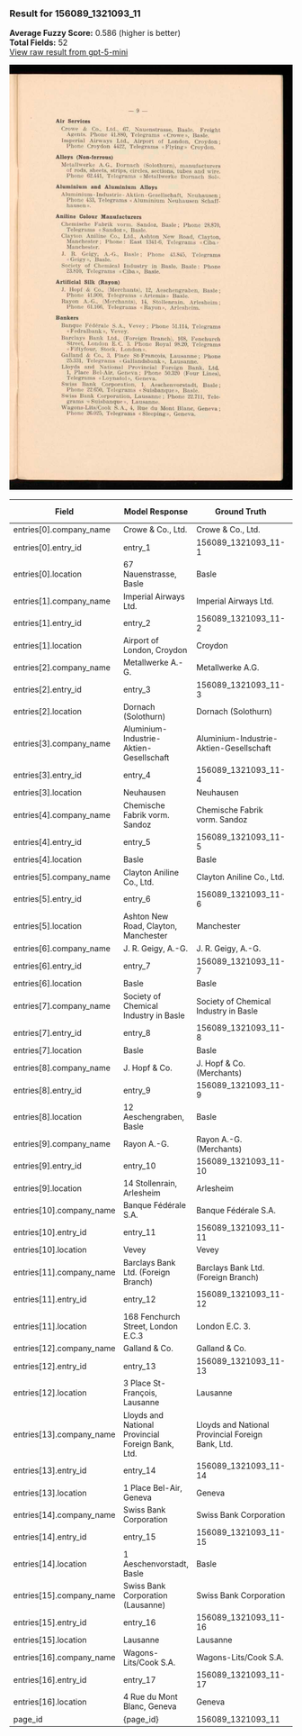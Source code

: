 ### Result for 156089_1321093_11
**Average Fuzzy Score:** 0.586 (higher is better)<br>
**Total Fields:** 52<br>
[View raw result from gpt-5-mini](https://github.com/RISE-UNIBAS/humanities_data_benchmark/blob/main/results/2025-10-28/T0350/request_T0350_156089_1321093_11.json)

<img src="https://github.com/RISE-UNIBAS/humanities_data_benchmark/blob/main/benchmarks/company_lists/images/156089_1321093_11.jpg?raw=true" alt="156089_1321093_11" width="600px">

| Field | Model Response | Ground Truth | Fuzzy Score | Match |
|-------|----------------|--------------|-------------|-------|
| entries[0].company_name | Crowe & Co., Ltd. | Crowe & Co., Ltd. | 1.000 | ✅ |
| entries[0].entry_id | entry_1 | 156089_1321093_11-1 | 0.154 | ❌ |
| entries[0].location | 67 Nauenstrasse, Basle | Basle | 0.370 | ❌ |
| entries[1].company_name | Imperial Airways Ltd. | Imperial Airways Ltd. | 1.000 | ✅ |
| entries[1].entry_id | entry_2 | 156089_1321093_11-2 | 0.154 | ❌ |
| entries[1].location | Airport of London, Croydon | Croydon | 0.424 | ❌ |
| entries[2].company_name | Metallwerke A.-G. | Metallwerke A.G. | 0.970 | ✅ |
| entries[2].entry_id | entry_3 | 156089_1321093_11-3 | 0.154 | ❌ |
| entries[2].location | Dornach (Solothurn) | Dornach (Solothurn) | 1.000 | ✅ |
| entries[3].company_name | Aluminium-Industrie-Aktien-Gesellschaft | Aluminium-Industrie-Aktien-Gesellschaft | 1.000 | ✅ |
| entries[3].entry_id | entry_4 | 156089_1321093_11-4 | 0.154 | ❌ |
| entries[3].location | Neuhausen | Neuhausen | 1.000 | ✅ |
| entries[4].company_name | Chemische Fabrik vorm. Sandoz | Chemische Fabrik vorm. Sandoz | 1.000 | ✅ |
| entries[4].entry_id | entry_5 | 156089_1321093_11-5 | 0.154 | ❌ |
| entries[4].location | Basle | Basle | 1.000 | ✅ |
| entries[5].company_name | Clayton Aniline Co., Ltd. | Clayton Aniline Co., Ltd. | 1.000 | ✅ |
| entries[5].entry_id | entry_6 | 156089_1321093_11-6 | 0.154 | ❌ |
| entries[5].location | Ashton New Road, Clayton, Manchester | Manchester | 0.435 | ❌ |
| entries[6].company_name | J. R. Geigy, A.-G. | J. R. Geigy, A.-G. | 1.000 | ✅ |
| entries[6].entry_id | entry_7 | 156089_1321093_11-7 | 0.154 | ❌ |
| entries[6].location | Basle | Basle | 1.000 | ✅ |
| entries[7].company_name | Society of Chemical Industry in Basle | Society of Chemical Industry in Basle | 1.000 | ✅ |
| entries[7].entry_id | entry_8 | 156089_1321093_11-8 | 0.154 | ❌ |
| entries[7].location | Basle | Basle | 1.000 | ✅ |
| entries[8].company_name | J. Hopf & Co. | J. Hopf & Co. (Merchants) | 0.684 | ❌ |
| entries[8].entry_id | entry_9 | 156089_1321093_11-9 | 0.154 | ❌ |
| entries[8].location | 12 Aeschengraben, Basle | Basle | 0.357 | ❌ |
| entries[9].company_name | Rayon A.-G. | Rayon A.-G. (Merchants) | 0.647 | ❌ |
| entries[9].entry_id | entry_10 | 156089_1321093_11-10 | 0.214 | ❌ |
| entries[9].location | 14 Stollenrain, Arlesheim | Arlesheim | 0.529 | ❌ |
| entries[10].company_name | Banque Fédérale S.A. | Banque Fédérale S.A. | 1.000 | ✅ |
| entries[10].entry_id | entry_11 | 156089_1321093_11-11 | 0.214 | ❌ |
| entries[10].location | Vevey | Vevey | 1.000 | ✅ |
| entries[11].company_name | Barclays Bank Ltd. (Foreign Branch) | Barclays Bank Ltd. (Foreign Branch) | 1.000 | ✅ |
| entries[11].entry_id | entry_12 | 156089_1321093_11-12 | 0.214 | ❌ |
| entries[11].location | 168 Fenchurch Street, London E.C.3 | London E.C. 3. | 0.500 | ❌ |
| entries[12].company_name | Galland & Co. | Galland & Co. | 1.000 | ✅ |
| entries[12].entry_id | entry_13 | 156089_1321093_11-13 | 0.214 | ❌ |
| entries[12].location | 3 Place St-François, Lausanne | Lausanne | 0.432 | ❌ |
| entries[13].company_name | Lloyds and National Provincial Foreign Bank, Ltd. | Lloyds and National Provincial Foreign Bank, Ltd. | 1.000 | ✅ |
| entries[13].entry_id | entry_14 | 156089_1321093_11-14 | 0.214 | ❌ |
| entries[13].location | 1 Place Bel-Air, Geneva | Geneva | 0.414 | ❌ |
| entries[14].company_name | Swiss Bank Corporation | Swiss Bank Corporation | 1.000 | ✅ |
| entries[14].entry_id | entry_15 | 156089_1321093_11-15 | 0.214 | ❌ |
| entries[14].location | 1 Aeschenvorstadt, Basle | Basle | 0.345 | ❌ |
| entries[15].company_name | Swiss Bank Corporation (Lausanne) | Swiss Bank Corporation | 0.800 | ❌ |
| entries[15].entry_id | entry_16 | 156089_1321093_11-16 | 0.214 | ❌ |
| entries[15].location | Lausanne | Lausanne | 1.000 | ✅ |
| entries[16].company_name | Wagons-Lits/Cook S.A. | Wagons-Lits/Cook S.A. | 1.000 | ✅ |
| entries[16].entry_id | entry_17 | 156089_1321093_11-17 | 0.214 | ❌ |
| entries[16].location | 4 Rue du Mont Blanc, Geneva | Geneva | 0.364 | ❌ |
| page_id | {page_id} | 156089_1321093_11 | 0.077 | ❌ |
